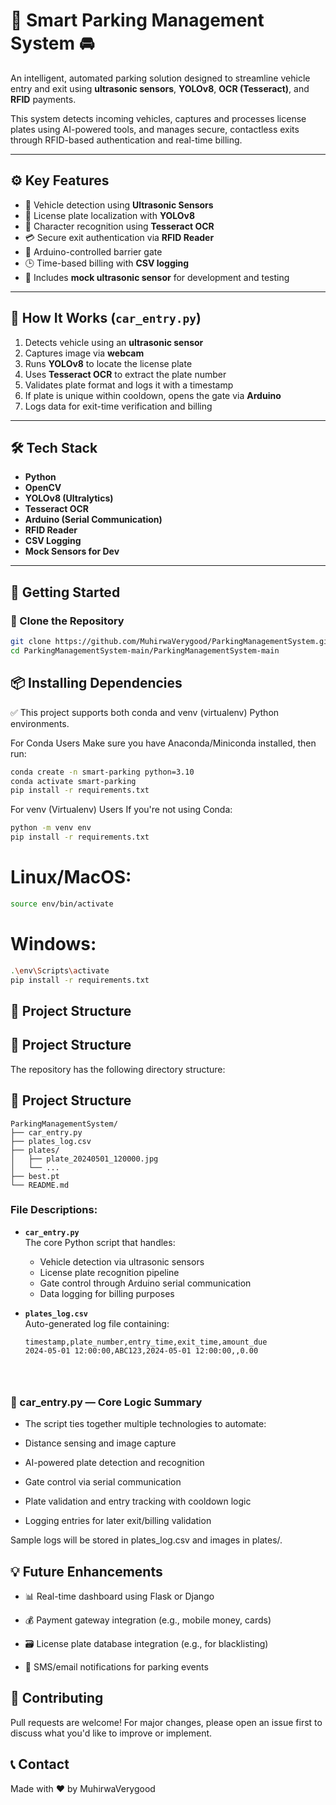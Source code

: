 # 🔐 Smart Parking Management System 🚘

An intelligent, automated parking solution designed to streamline vehicle entry and exit using **ultrasonic sensors**, **YOLOv8**, **OCR (Tesseract)**, and **RFID** payments.

This system detects incoming vehicles, captures and processes license plates using AI-powered tools, and manages secure, contactless exits through RFID-based authentication and real-time billing.

---

## ⚙️ Key Features

- 🚗 Vehicle detection using **Ultrasonic Sensors**
- 📸 License plate localization with **YOLOv8**
- 🔡 Character recognition using **Tesseract OCR**
- 💳 Secure exit authentication via **RFID Reader**
- 🧠 Arduino-controlled barrier gate
- 🕒 Time-based billing with **CSV logging**
- 🧪 Includes **mock ultrasonic sensor** for development and testing

---

## 📸 How It Works (`car_entry.py`)

1. Detects vehicle using an **ultrasonic sensor**
2. Captures image via **webcam**
3. Runs **YOLOv8** to locate the license plate
4. Uses **Tesseract OCR** to extract the plate number
5. Validates plate format and logs it with a timestamp
6. If plate is unique within cooldown, opens the gate via **Arduino**
7. Logs data for exit-time verification and billing

---

## 🛠 Tech Stack

- **Python**
- **OpenCV**
- **YOLOv8 (Ultralytics)**
- **Tesseract OCR**
- **Arduino (Serial Communication)**
- **RFID Reader**
- **CSV Logging**
- **Mock Sensors for Dev**

---

## 🚀 Getting Started

### 🔄 Clone the Repository

```bash
git clone https://github.com/MuhirwaVerygood/ParkingManagementSystem.git
cd ParkingManagementSystem-main/ParkingManagementSystem-main
```



## 📦 Installing Dependencies
✅ This project supports both conda and venv (virtualenv) Python environments.

For Conda Users
Make sure you have Anaconda/Miniconda installed, then run:
```bash
conda create -n smart-parking python=3.10
conda activate smart-parking
pip install -r requirements.txt

```

For venv (Virtualenv) Users
If you're not using Conda:
```bash 
python -m venv env
pip install -r requirements.txt
```
# Linux/MacOS:
```bash
source env/bin/activate
```

# Windows:
```bash
.\env\Scripts\activate
pip install -r requirements.txt

```


## 📂 Project Structure
## 📁 Project Structure

The repository has the following directory structure:
## 📁 Project Structure

```text
ParkingManagementSystem/
├── car_entry.py
├── plates_log.csv
├── plates/
│   ├── plate_20240501_120000.jpg
│   └── ...
├── best.pt
└── README.md
```

### File Descriptions:

- **`car_entry.py`**  
  The core Python script that handles:
  - Vehicle detection via ultrasonic sensors
  - License plate recognition pipeline
  - Gate control through Arduino serial communication
  - Data logging for billing purposes

- **`plates_log.csv`**  
  Auto-generated log file containing:
  ```csv
  timestamp,plate_number,entry_time,exit_time,amount_due
  2024-05-01 12:00:00,ABC123,2024-05-01 12:00:00,,0.00
  



 ### 🧠 car_entry.py — Core Logic Summary

- The script ties together multiple technologies to automate:

- Distance sensing and image capture

- AI-powered plate detection and recognition

- Gate control via serial communication

- Plate validation and entry tracking with cooldown logic

- Logging entries for later exit/billing validation

Sample logs will be stored in plates_log.csv and images in plates/.

## 💡 Future Enhancements
- 📊 Real-time dashboard using Flask or Django

- 💰 Payment gateway integration (e.g., mobile money, cards)

- 🗃 License plate database integration (e.g., for blacklisting)

- 📲 SMS/email notifications for parking events


## 🤝 Contributing
Pull requests are welcome! For major changes, please open an issue first to discuss what you'd like to improve or implement.

## 📞 Contact
Made with ❤️ by MuhirwaVerygood
